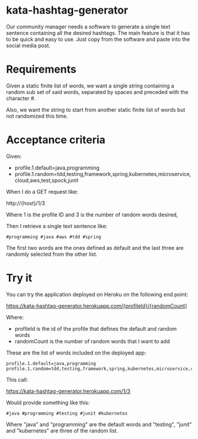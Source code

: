 # kata-hashtag-generator

Our community manager needs a software to generate a single text sentence containing all the desired hashtags. The main feature is that it has to be quick and easy to use. Just copy from the software and paste into the social media post.

# Requirements

Given a static finite list of words, we want a single string containing a random sub set of said words, separated by spaces and preceded with the character #.

Also, we want the string to start from another static finite list of words but not randomized this time.

# Acceptance criteria

Given:

- profile.1.default=java,programming
- profile.1.random=tdd,testing,framework,spring,kubernetes,microservice,cloud,aws,test,spock,junit

When I do a GET request like:

http://{host}/1/3

Where 1 is the profile ID and 3 is the number of random words desired,

Then I retrieve a single text sentence like:

    #programming #java #aws #tdd #spring

The first two words are the ones defined as default and the last three are randomly selected from the other list.

# Try it

You can try the application deployed on Heroku on the following end point:

https://kata-hashtag-generator.herokuapp.com/{profileId}/{randomCount}

Where:
- profileId is the id of the profile that defines the default and random words
- randomCount is the number of random words that I want to add

These are the list of words included on the deployed app:

    profile.1.default=java,programming
    profile.1.random=tdd,testing,framework,spring,kubernetes,microservice,cloud,aws,test,spock,junit

This call:

https://kata-hashtag-generator.herokuapp.com/1/3

Would provide something like this:

    #java #programming #testing #junit #kubernetes
    
Where "java" and "programming" are the default words and "testing", "junit" and "kubernetes" are three of the random list.
